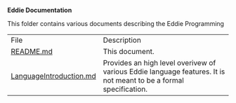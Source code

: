**Eddie Documentation**

This folder contains various documents describing the Eddie Programming
<table>
    <tr>
        <td>File</td>
        <td>Description</td>
    </tr>
    <tr>
        <td><a href="./README.md">README.md</a></td>
        <td>This document.</td>
    </tr>
    <tr>
        <td><a href="./LanguageIntroduction.md">LanguageIntroduction.md</a></td>
        <td>Provides an high level overivew of various Eddie language 
        features. It is not meant to be a formal specification.</td>
    </tr>
</table>
